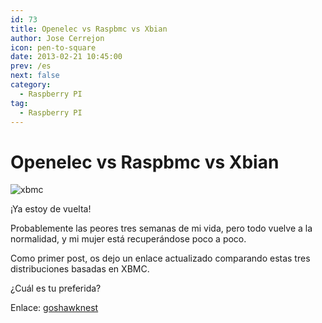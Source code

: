 ```yaml
---
id: 73
title: Openelec vs Raspbmc vs Xbian
author: Jose Cerrejon
icon: pen-to-square
date: 2013-02-21 10:45:00
prev: /es
next: false
category:
  - Raspberry PI
tag:
  - Raspberry PI
---
```


# Openelec vs Raspbmc vs Xbian

![xbmc](/images/xbmc.jpg)

¡Ya estoy de vuelta!

Probablemente las peores tres semanas de mi vida, pero todo vuelve a la normalidad, y mi mujer está recuperándose poco a poco.

Como primer post, os dejo un enlace actualizado comparando estas tres distribuciones basadas en XBMC.

¿Cuál es tu preferida?

Enlace: [goshawknest](http://goshawknest.wordpress.com/2013/02/19/openelec-vs-raspbmc-vs-xbian/)